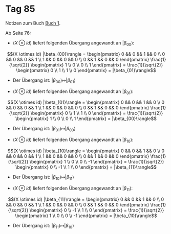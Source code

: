 # Tag 85

Notizen zum Buch [Buch 1](../Buch1.md).

Ab Seite 76:
* $(X \otimes id)$ liefert folgenden Übergang angewandt an $|\beta_{00}\rangle$:
```math
(X \otimes id) |\beta_{00}\rangle
=
\begin{pmatrix}
0 && 0 && 1 && 0 \\
0 && 0 && 0 && 1 \\
1 && 0 && 0 && 0 \\
0 && 1 && 0 && 0
\end{pmatrix}
\frac{1}{\sqrt{2}}
\begin{pmatrix}
1 \\
0 \\
0 \\
1
\end{pmatrix}
=
\frac{1}{\sqrt{2}}
\begin{pmatrix}
0 \\
1 \\
1 \\
0
\end{pmatrix}
=
|\beta_{01}\rangle
```
* Der Übergang ist: $|\beta_{00}\rangle \longmapsto |\beta_{01}\rangle$

* $(X \otimes id)$ liefert folgenden Übergang angewandt an $|\beta_{01}\rangle$:
```math
(X \otimes id) |\beta_{01}\rangle
=
\begin{pmatrix}
0 && 0 && 1 && 0 \\
0 && 0 && 0 && 1 \\
1 && 0 && 0 && 0 \\
0 && 1 && 0 && 0
\end{pmatrix}
\frac{1}{\sqrt{2}}
\begin{pmatrix}
0 \\
1 \\
1 \\
0
\end{pmatrix}
=
\frac{1}{\sqrt{2}}
\begin{pmatrix}
1 \\
0 \\
0 \\
1
\end{pmatrix}
=
|\beta_{00}\rangle
```
* Der Übergang ist: $|\beta_{01}\rangle \longmapsto |\beta_{00}\rangle$

* $(X \otimes id)$ liefert folgenden Übergang angewandt an $|\beta_{10}\rangle$:
```math
(X \otimes id) |\beta_{10}\rangle
=
\begin{pmatrix}
0 && 0 && 1 && 0 \\
0 && 0 && 0 && 1 \\
1 && 0 && 0 && 0 \\
0 && 1 && 0 && 0
\end{pmatrix}
\frac{1}{\sqrt{2}}
\begin{pmatrix}
1 \\
0 \\
0 \\
-1
\end{pmatrix}
=
\frac{1}{\sqrt{2}}
\begin{pmatrix}
0 \\
-1 \\
1 \\
0
\end{pmatrix}
=
|\beta_{11}\rangle
```
* Der Übergang ist: $|\beta_{10}\rangle \longmapsto |\beta_{11}\rangle$


* $(X \otimes id)$ liefert folgenden Übergang angewandt an $|\beta_{11}\rangle$:
```math
(X \otimes id) |\beta_{11}\rangle
=
\begin{pmatrix}
0 && 0 && 1 && 0 \\
0 && 0 && 0 && 1 \\
1 && 0 && 0 && 0 \\
0 && 1 && 0 && 0
\end{pmatrix}
\frac{1}{\sqrt{2}}
\begin{pmatrix}
0 \\
-1 \\
1 \\
0
\end{pmatrix}
=
\frac{1}{\sqrt{2}}
\begin{pmatrix}
1 \\
0 \\
0 \\
-1
\end{pmatrix}
=
|\beta_{10}\rangle
```
* Der Übergang ist: $|\beta_{11}\rangle \longmapsto |\beta_{10}\rangle$

